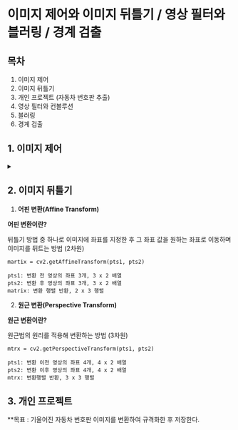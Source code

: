 # 이미지 제어와 이미지 뒤틀기 / 영상 필터와 블러링 / 경계 검출

## 목차
1. 이미지 제어
2. 이미지 뒤틀기
3. 개인 프로젝트 (자동차 번호판 추출)
4. 영상 필터와 컨볼루션
5. 블러링
6. 경계 검출

## 1. 이미지 제어
<details>
<summary></summary>
<div markdown="1">

1. **이미지 이동(Translation)**

**이미지 이동이란?**

원래 있던 좌표에 이동하려는 거리만큼 더하여 이미지를 이동시키는 방법

```
x_new = x_old + d₁
y_new = y_old + d₂
```

<img width="354" height="105" alt="image" src="https://github.com/user-attachments/assets/86735ca7-f85c-4534-aa56-3f0ea7407b40" />

cv2.warpAffine 함수를 사용한다.

```
dst = cv2.warpAffine(src, matrix, dsize, dst, flags, borderMode, borderValue)
```

`src` : 원본 이미지, numpy 배열
`matrix` : 2 x 3 변환행렬, dtype=float32
`dsize` : 결과 이미지의 크기, (width, height)
`flags(optional)` : 보간법 알고리즘 플래그
`borderMode(optional)` : 외곽 영역 보정 플래그
`borderValue(optional)` : cv2.BORDER_CONSTANT 외곽 영역 보정 플래그일 경우 사용할 색상 값 (default=0)
`dst` : 결과 이미지


_flags 값_
`cv2.INTER_LINEAR` default 값, 인접한 4개 픽셀 값에 거리 가중치 사용
`cv2.INTER_NEAREST` 가장 가까운 픽셀 값 사용
`cv2.INTER_AREA` 픽셀 영역 관계를 이용한 재샘플링
`cv2.INTER_CUBIC` 인정합 16개 픽셀 값에 거리 가중치 사용

_borderMode 값_
`cv2.BORDER_CONSTANT` 고정 색상 값
`cv2.BORDER_REPLICATE` 가장자리 복제
`cv2.BORDER_WRAP` 반복
`cv2.BORDER_REFLECT` 반사

```python3
# 평행 이동

import cv2
import numpy as np


img = cv2.imread('../img/fish.jpg')
rows, cols = img.shape[0:2]  # 영상의 크기 정의

dx, dy = 100, 50            # 이동할 픽셀 거리 정의

# @변환 행렬 생성
mtrx = np.float32([[1, 0, dx], [0, 1, dy]])

# @단순 이동
dst = cv2.warpAffine(img, mtrx, (cols+dx,rows+dy))

# @탈락된 외곽 픽셀을 파랑색으로 보정
dst2 = cv2.warpAffine(img, mtrx, (cols+dx, rows+dy), None, \
                      cv2.INTER_LINEAR, cv2. BORDER_CONSTANT, (255, 0, 0))

# @탈락된 외곽 필섹을 원본으로 반사시켜서 보정
dst3 = cv2.warpAffine(img, mtrx, (cols+dx, rows+dy), None, \
                      cv2.INTER_LINEAR, cv2.BORDER_REFLECT)

# @이미지 출력
cv2.imshow('original', img)
cv2.imshow('trans',dst)
cv2.imshow('BORDER_CONSTATNT', dst2)
cv2.imshow('BORDER_FEFLECT', dst3)

cv2.waitKey(0)
cv2.destroyAllWindows()
```

<img width="1073" height="1027" alt="image" src="https://github.com/user-attachments/assets/06e0185c-a725-4bc3-9f5e-2dfcb663055e" />


2. **이미지 확대/축소(Scaling)**

**이미지 확대/축소란?**

원래 있던 좌표에 이동 하려는 거리만큼 곱한다

```
x_new = a₁ * x_old
y_new = a₂ * y_old
```

<img width="321" height="95" alt="image" src="https://github.com/user-attachments/assets/b3afdf9d-d392-4e4e-8f8b-5ca55578822f" />

cv2.resize() 함수를 사용한다.

```
cv2.resize(src, dsize, dst, fx, fy, interpolation)\
```

`src` : 입력 원본 이미지
`dsize` : 출력 영상 크기(확대/축소 목표 크기, (width, height)형식), 생략하면 fx, fy 배율을 적용
`fx, fy` : 크기 배율, dsize가 주어지면 dsize를 적용함
`interpolation` : 보간법 알고리즘 선택 플래그 (cv2.warpAffine()과 동일)
`dst` : 결과 이미지

> _보간법 (Interpolation)_
> 알려진 몇 개의 데이터 점을 바탕으로, 그 사이 존재하는 값을 추정하는 방법

```python3
# 이미지 확대, 축소

import cv2
import numpy as np

img = cv2.imread('../img/fish.jpg')
height, width = img.shape[:2]   # 영상 크기 정의

# @0.5배 축소 변환 행렬
m_small = np.float32([[0.5, 0, 0],
                       [0, 0.5,0]])  
# @2배 확대 변환 행렬
m_big = np.float32([[2, 0, 0],
                     [0, 2, 0]])  

# @보간법 적용 없이 확대 축소
dst1 = cv2.warpAffine(img, m_small, (int(height*0.5), int(width*0.5)))
dst2 = cv2.warpAffine(img, m_big, (int(height*2), int(width*2)))

# @보간법 적용한 확대 축소
dst3 = cv2.warpAffine(img, m_small, (int(height*0.5), int(width*0.5)), \
                        None, cv2.INTER_AREA)
dst4 = cv2.warpAffine(img, m_big, (int(height*2), int(width*2)), \
                        None, cv2.INTER_CUBIC)

# @cv.2resize() 함수를 사용해 확대 축소
# 크기 지정으로 축소
func1 = cv2.resize(img, (int(width*0.5), int(height*0.5)), \
                         interpolation=cv2.INTER_AREA)

# 배율 지정으로 확대
func2 = cv2.resize(img, None,  None, 2, 2, cv2.INTER_CUBIC)

# @이미지 출력
cv2.imshow("original", img)
cv2.imshow("small", dst1)
cv2.imshow("big", dst2)
cv2.imshow("small INTER_AREA", dst3)
cv2.imshow("big INTER_CUBIC", dst4)
cv2.imshow("use Function small", func1)
cv2.imshow("use Function big", func2)

cv2.waitKey(0)
cv2.destroyAllWindows()
```

<img width="766" height="815" alt="image" src="https://github.com/user-attachments/assets/4a6f2459-82e3-41ec-bd70-8c554da0ef03" />


3. **이미지 회전(Rotation)**

**이미지 회전을 위한 변환 행렬식**

<img width="966" height="638" alt="image" src="https://github.com/user-attachments/assets/82fd1e5b-35de-4ac7-956c-77c271e679e4" />


> _호도법_
> 원의 반지름과 호의 길이의 비율을 이용해 각도를 나타내는 방법
> 반지름 r인 원에서, 호의 길이 l = 반지름 r 일 때, 그 중심각을 1 라디안 (rad) 이라고 한다.

cv2.getRotationMatrix2D() 함수를 사용한다.

```
mtrx = cv2.getRotationMatrix2D(center, angle, scale)
```
`center` : 회전축 중심 좌표 (x, y)
`angle` : 회전할 각도, 60진법
`scale` : 확대 및 축소비율

</div>
</details>

## 2. 이미지 뒤틀기

1. **어핀 변환(Affine Transform)**

**어핀 변환이란?**

뒤틀기 방법 중 하나로 이미지에 좌표를 지정한 후 그 좌표 값을 원하는 좌표로 이동하며 이미지를 뒤트는 방법 (2차원)

```
martix = cv2.getAffineTransform(pts1, pts2)

pts1: 변환 전 영상의 좌표 3개, 3 x 2 배열
pts2: 변환 후 영상의 좌표 3개, 3 x 2 배열
matrix: 변환 행렬 반환, 2 x 3 행렬
```

</div>
</details>

2. **원근 변환(Perspective Transform)**

**원근 변환이란?**

원근법의 원리를 적용해 변환하는 방법 (3차원)

```
mtrx = cv2.getPerspectiveTransform(pts1, pts2)

pts1: 변환 이전 영상의 좌표 4개, 4 x 2 배열
pts2: 변환 이후 영상의 좌표 4개, 4 x 2 배열
mtrx: 변환행렬 반환, 3 x 3 행렬
```

## 3. 개인 프로젝트

**목표 : 기울어진 자동차 번호판 이미지를 변환하여 규격화한 후 저장한다.
